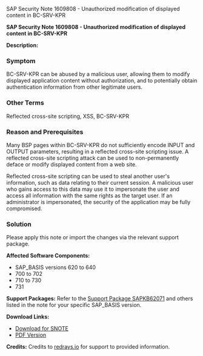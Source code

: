 SAP Security Note 1609808 - Unauthorized modification of displayed content in BC-SRV-KPR

**SAP Security Note 1609808 - Unauthorized modification of displayed content in BC-SRV-KPR**

**Description:**

### Symptom
BC-SRV-KPR can be abused by a malicious user, allowing them to modify displayed application content without authorization, and to potentially obtain authentication information from other legitimate users.

### Other Terms
Reflected cross-site scripting, XSS, BC-SRV-KPR

### Reason and Prerequisites
Many BSP pages within BC-SRV-KPR do not sufficiently encode INPUT and OUTPUT parameters, resulting in a reflected cross-site scripting issue. A reflected cross-site scripting attack can be used to non-permanently deface or modify displayed content from a web site.

Reflected cross-site scripting can be used to steal another user's information, such as data relating to their current session. A malicious user who gains access to this data may use it to impersonate the user and access all information with the same rights as the target user. If an administrator is impersonated, the security of the application may be fully compromised.

### Solution
Please apply this note or import the changes via the relevant support package.

**Affected Software Components:**
- SAP_BASIS versions 620 to 640
- 700 to 702
- 710 to 730
- 731

**Support Packages:**
Refer to the [Support Package SAPKB62071](https://me.sap.com/supportpackage/SAPKB62071) and others listed in the note for your specific SAP_BASIS version.

**Download Links:**
- [Download for SNOTE](https://notesdownloads.sap.com/note/0040000009560222017)
- [PDF Version](https://userapps.support.sap.com/sap/support/sfm/notes/print/0001609808?language=en-US&token=2270931F1F981A4EBFB9CC600D8B9C16)

**Credits:**
Credits to [redrays.io](https://redrays.io) for support to provided information.
